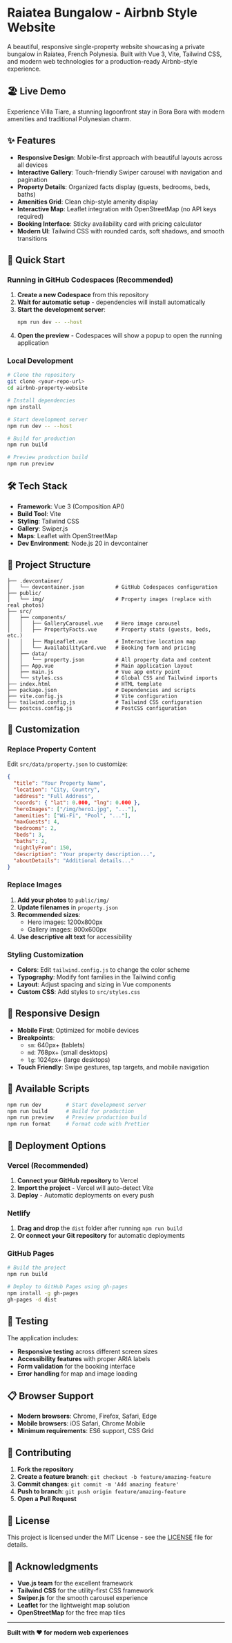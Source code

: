 # Raiatea Bungalow - Airbnb Style Website

A beautiful, responsive single-property website showcasing a private bungalow in Raiatea, French Polynesia. Built with Vue 3, Vite, Tailwind CSS, and modern web technologies for a production-ready Airbnb-style experience.

## 🏖️ Live Demo

Experience Villa Tiare, a stunning lagoonfront stay in Bora Bora with modern amenities and traditional Polynesian charm.

## ✨ Features

- **Responsive Design**: Mobile-first approach with beautiful layouts across all devices
- **Interactive Gallery**: Touch-friendly Swiper carousel with navigation and pagination
- **Property Details**: Organized facts display (guests, bedrooms, beds, baths)
- **Amenities Grid**: Clean chip-style amenity display
- **Interactive Map**: Leaflet integration with OpenStreetMap (no API keys required)
- **Booking Interface**: Sticky availability card with pricing calculator
- **Modern UI**: Tailwind CSS with rounded cards, soft shadows, and smooth transitions

## 🚀 Quick Start

### Running in GitHub Codespaces (Recommended)

1. **Create a new Codespace** from this repository
2. **Wait for automatic setup** - dependencies will install automatically
3. **Start the development server**:
   ```bash
   npm run dev -- --host
   ```
4. **Open the preview** - Codespaces will show a popup to open the running application

### Local Development

```bash
# Clone the repository
git clone <your-repo-url>
cd airbnb-property-website

# Install dependencies
npm install

# Start development server
npm run dev -- --host

# Build for production
npm run build

# Preview production build
npm run preview
```

## 🛠️ Tech Stack

- **Framework**: Vue 3 (Composition API)
- **Build Tool**: Vite
- **Styling**: Tailwind CSS
- **Gallery**: Swiper.js
- **Maps**: Leaflet with OpenStreetMap
- **Dev Environment**: Node.js 20 in devcontainer

## 📁 Project Structure

```
├── .devcontainer/
│   └── devcontainer.json          # GitHub Codespaces configuration
├── public/
│   └── img/                       # Property images (replace with real photos)
├── src/
│   ├── components/
│   │   ├── GalleryCarousel.vue    # Hero image carousel
│   │   ├── PropertyFacts.vue      # Property stats (guests, beds, etc.)
│   │   ├── MapLeaflet.vue         # Interactive location map
│   │   └── AvailabilityCard.vue   # Booking form and pricing
│   ├── data/
│   │   └── property.json          # All property data and content
│   ├── App.vue                    # Main application layout
│   ├── main.js                    # Vue app entry point
│   └── styles.css                 # Global CSS and Tailwind imports
├── index.html                     # HTML template
├── package.json                   # Dependencies and scripts
├── vite.config.js                 # Vite configuration
├── tailwind.config.js             # Tailwind CSS configuration
└── postcss.config.js              # PostCSS configuration
```

## 🎨 Customization

### Replace Property Content

Edit `src/data/property.json` to customize:

```json
{
  "title": "Your Property Name",
  "location": "City, Country",
  "address": "Full Address",
  "coords": { "lat": 0.000, "lng": 0.000 },
  "heroImages": ["/img/hero1.jpg", "..."],
  "amenities": ["Wi-Fi", "Pool", "..."],
  "maxGuests": 4,
  "bedrooms": 2,
  "beds": 3,
  "baths": 2,
  "nightlyFrom": 150,
  "description": "Your property description...",
  "aboutDetails": "Additional details..."
}
```

### Replace Images

1. **Add your photos** to `public/img/`
2. **Update filenames** in `property.json`
3. **Recommended sizes**:
   - Hero images: 1200x800px
   - Gallery images: 800x600px
4. **Use descriptive alt text** for accessibility

### Styling Customization

- **Colors**: Edit `tailwind.config.js` to change the color scheme
- **Typography**: Modify font families in the Tailwind config
- **Layout**: Adjust spacing and sizing in Vue components
- **Custom CSS**: Add styles to `src/styles.css`

## 📱 Responsive Design

- **Mobile First**: Optimized for mobile devices
- **Breakpoints**: 
  - `sm`: 640px+ (tablets)
  - `md`: 768px+ (small desktops)
  - `lg`: 1024px+ (large desktops)
- **Touch Friendly**: Swipe gestures, tap targets, and mobile navigation

## 🔧 Available Scripts

```bash
npm run dev        # Start development server
npm run build      # Build for production
npm run preview    # Preview production build
npm run format     # Format code with Prettier
```

## 🚀 Deployment Options

### Vercel (Recommended)

1. **Connect your GitHub repository** to Vercel
2. **Import the project** - Vercel will auto-detect Vite
3. **Deploy** - Automatic deployments on every push

### Netlify

1. **Drag and drop** the `dist` folder after running `npm run build`
2. **Or connect your Git repository** for automatic deployments

### GitHub Pages

```bash
# Build the project
npm run build

# Deploy to GitHub Pages using gh-pages
npm install -g gh-pages
gh-pages -d dist
```

## 🧪 Testing

The application includes:
- **Responsive testing** across different screen sizes
- **Accessibility features** with proper ARIA labels
- **Form validation** for the booking interface
- **Error handling** for map and image loading

## 📋 Browser Support

- **Modern browsers**: Chrome, Firefox, Safari, Edge
- **Mobile browsers**: iOS Safari, Chrome Mobile
- **Minimum requirements**: ES6 support, CSS Grid

## 🤝 Contributing

1. **Fork the repository**
2. **Create a feature branch**: `git checkout -b feature/amazing-feature`
3. **Commit changes**: `git commit -m 'Add amazing feature'`
4. **Push to branch**: `git push origin feature/amazing-feature`
5. **Open a Pull Request**

## 📄 License

This project is licensed under the MIT License - see the [LICENSE](LICENSE) file for details.

## 🙏 Acknowledgments

- **Vue.js team** for the excellent framework
- **Tailwind CSS** for the utility-first CSS framework
- **Swiper.js** for the smooth carousel experience
- **Leaflet** for the lightweight map solution
- **OpenStreetMap** for the free map tiles

---

**Built with ❤️ for modern web experiences**